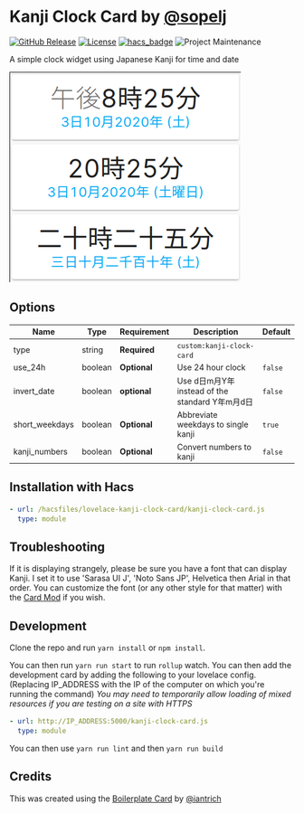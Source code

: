 # Kanji Clock Card by [@sopelj](https://www.github.com/sopelj)

[![GitHub Release](https://img.shields.io/github/release/sopelj/lovelace-kanji-clock-card.svg?style=for-the-badge)](https://github.com/sopelj/lovelace-kanji-clock-card/releases)
[![License](https://img.shields.io/github/license/sopelj/lovelace-kanji-clock-card.svg?style=for-the-badge)](LICENSE.md)
[![hacs_badge](https://img.shields.io/badge/HACS-Default-orange.svg?style=for-the-badge)](https://github.com/hacs/integration)
![Project Maintenance](https://img.shields.io/maintenance/yes/2023.svg?style=for-the-badge)

A simple clock widget using Japanese Kanji for time and date

![Example](./examples/cards.png)

## Options

| Name              | Type    | Requirement  | Description                                   | Default       |
| ----------------- | ------- | ------------ | --------------------------------------------- | ------------- |
| type              | string  | **Required** | `custom:kanji-clock-card`                     |               |
| use_24h           | boolean | **Optional** | Use 24 hour clock                             | `false`       |
| invert_date       | boolean | **optional** | Use d日m月Y年 instead of the standard Y年m月d日 | `false`       |
| short_weekdays    | boolean | **Optional** | Abbreviate weekdays to single kanji           | `true`        |
| kanji_numbers     | boolean | **Optional** | Convert numbers to kanji                      | `false`       |

## Installation with Hacs

```yaml
- url: /hacsfiles/lovelace-kanji-clock-card/kanji-clock-card.js
  type: module
```

## Troubleshooting

If it is displaying strangely, please be sure you have a font that can display Kanji. I set it to use 'Sarasa UI J', 'Noto Sans JP', Helvetica then Arial in that order. You can customize the font (or any other style for that matter) with the [Card Mod](https://github.com/thomasloven/lovelace-card-mod) if you wish.

## Development

Clone the repo and run `yarn install` or `npm install`.

You can then run `yarn run start` to run `rollup` watch. You can then add the development card by adding the following to your lovelace config. (Replacing IP_ADDRESS with the IP of the computer on which you're running the command) *You may need to temporarily allow loading of mixed resources if you are testing on a site with HTTPS*

```yaml
- url: http://IP_ADDRESS:5000/kanji-clock-card.js
  type: module
```

You can then use `yarn run lint` and then `yarn run build`

## Credits

This was created using the [Boilerplate Card](https://github.com/custom-cards/boilerplate-card) by [@iantrich](https://www.github.com/iantrich)
